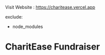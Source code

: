
Visit Website :
          https://charitease.vercel.app

exclude:
  - node_modules
# CharitEase Fundraiser
 
